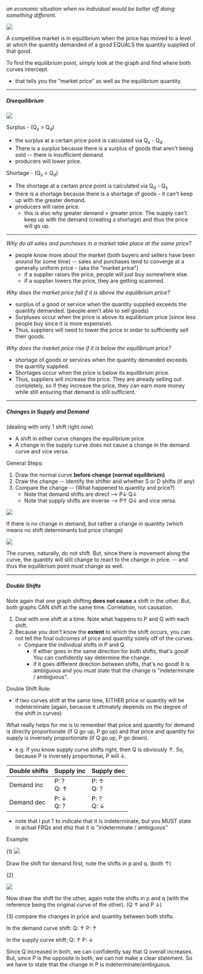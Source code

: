 
*an economic situation when no individual would be better off doing something different.*

**![](https://lh7-rt.googleusercontent.com/docsz/AD_4nXcqEeTJTi4eXQ4Jlpy-V__-4FUt1I2y63W34IBamtzJGp2Di7YvH-uABfK6ykuuQ08l2mffSVqAIGOpn_Am1b1jm6TH9CKCUpdlEpD5-omGIYVqmuR_AzLwAlQdYxnl2eJa-MfiZQ0c7jqA7UeyV1h52UfC?key=mVF1W1TrBFF1vodp-5EllQ)**

A competitive market is in equilibrium when the price has moved to a level at which the quantity demanded of a good EQUALS the quantity supplied of that good. 

To find the equilibrium point, simply look at the graph and find where both curves intercept.
* that tells you the "market price" as well as the equilibrium quantity. 

---
##### Disequilibrium

**![](https://lh7-rt.googleusercontent.com/docsz/AD_4nXf_nsY4e5MgeZsagNQohCegLR9OSpDWdqkxRd1H3cTn88fxGNPJDssA5skftBOnrNORXnvhrqEN_TY31jzHzMNcFuMGoXaPScPz-kxYvp4SfI6z7dOKA7_bNwy012CrdJDuB5YKNOGiIqYtV1shkD0BOfo?key=mVF1W1TrBFF1vodp-5EllQ)**

Surplus - (Q$_s$ > Q$_d$)
* the surplus at a certain price point is calculated via Q$_s$ - Q$_d$ 
* There is a surplus because there is a surplus of goods that aren't being sold -- there is insufficient demand. 
* producers will lower price.

Shortage - (Q$_s$ < Q$_d$)
* The shortage at a certain price point is calculated via Q$_d$ - Q$_s$   
* there is a shortage because there is a shortage of goods - it can't keep up with the greater demand. 
* producers will raise price.
	* this is also why greater demand = greater price. The supply can't keep up with the demand (creating a shortage) and thus the price will go up.

---
*Why do all sales and purchases in a market take place at the same price?*

* people know more about the market (both buyers and sellers have been around for some time) -- sales and purchases tend to converge at a generally uniform price - (aka the "market price")
	* if a supplier raises the price, people will just buy somewhere else.
	* if a supplier lowers the price, they are getting scammed.


*Why does the market price fall if it is above the equilibrium price?*

* surplus of a good or service when the quantity supplied exceeds the quantity demanded. (people aren’t able to sell goods)
* Surpluses occur when the price is above its equilibrium price (since less people buy since it is more expensive).
* Thus, suppliers will need to lower the price in order to sufficiently sell their goods.

*Why does the market price rise if it is below the equilibrium price?*

* shortage of goods or services when the quantity demanded exceeds the quantity supplied.
* Shortages occur when the price is below its equilibrium price. 
* Thus, suppliers will increase the price. They are already selling out completely, so if they increase the price, they can earn more money while still ensuring that demand is still sufficient.

---
##### Changes in Supply and Demand

 (dealing with only 1 shift right now)
* A shift in either curve changes the equilibrium price
* A change in the supply curve does not cause a change in the demand curve and vice versa. 

General Steps:
1. Draw the normal curve **before change (normal equilibrium)**
2. Draw the change -- identify the shifter and whether S or D shifts (if any)
3. Compare the change -- (What happened to quantity and price?)
	* Note that demand shifts are direct  --> P↓ Q↓ 
	* Note that supply shifts are inverse --> P↑ Q↓ and vice versa.


**![](https://lh7-rt.googleusercontent.com/docsz/AD_4nXeQsY9e_D4eYfjOhdt76IsPLCqBdWwQmanFJ9nWiLBQxtiT8vzD0IWba2z953DfsHJDy2ncX9RG-9JAhPCPzJZv4Wd9milddYPzkotvyK1vvT5GE16Pq0SzIBfwq0YQKnYB2HenuLDYmEcUujsvtxc0orY?key=mVF1W1TrBFF1vodp-5EllQ)**

If there is no change in demand, but rather a change in quantity (which means no shift determinants but price change)

**![](https://lh7-rt.googleusercontent.com/docsz/AD_4nXcS4tUTBdpWPLhV0sZRWZX4dO_pR7VHBTaoZF3AYsrXSaFY4g4YHKW0VT7jBLlAdmb3sC37-ftvaKPvAVvTX0FK_Lv2hLW_FXptIg9cEg4bIA638DIUjzrLNhZwmYjrE4du5Pcqit06yVHQ6BB05gWgvXoO?key=mVF1W1TrBFF1vodp-5EllQ)**

The curves, naturally, do not shift. But, since there is movement along the curve, the quantity will still change to react to the change in price. -- and thus the equilibrium point must change as well.

---
##### Double Shifts

Note again that one graph shifting **does not cause** a shift in the other. But, both graphs CAN shift at the same time. Correlation, not causation. 

1. Deal with one shift at a time. Note what happens to P and Q with each shift.
2. Because you don't know the **extent** to which the shift occurs, you can not tell the final outcomes of price and quantity solely off of the curves.
	* Compare the individual shifts in P and Q.
		* if either goes in the same direction for both shifts, that's good! You can confidently say determine the change.
		* if it goes different direction between shifts, that's no good! It is ambiguous and you must state that the change is "indeterminate / ambiguous".

Double Shift Rule:
* if two curves shift at the same time, EITHER price or quantity will be indeterminate (again, because it ultimately depends on the degree of the shift in curves)

What really helps for me is to remember that price and quantity for demand is directly proportionate (if Q go up, P go up) and that price and quantity for supply is inversely proportionate (if Q go up, P go down). 
* e.g. if you know supply curve shifts right, then Q is obviously ↑. So, because P is inversely proportional, P will ↓.

| Double shifts | Supply inc   | Supply dec   |
| ------------- | ------------ | ------------ |
| Demand inc    | P: ?<br>Q: ↑ | P: ↑<br>Q: ? |
| Demand dec    | P: ↓<br>Q: ? | P: ?<br>Q: ↓ |
* note that I put ? to indicate that it is indeterminate, but you MUST state in actual FRQs and shiz that it is "indeterminate / ambiguous" 

Example:

(1)
**![](https://lh7-rt.googleusercontent.com/docsz/AD_4nXdIBAaaIGkxcaGz9JWuiIsuY99kKrYxogxuOg0uLBepvqIRUe37jGD-EfXs9rO_7h1NZkYXgR3QDsLK30jrNtsU4Xknxf677FBO87N7cJbUVaJQj6T8cFWcYHQDvtMF-NLibait0sgSH5hOGlB8CkA4WmQ?key=mVF1W1TrBFF1vodp-5EllQ)**

Draw the shift for demand first, note the shifts in p and q. (both ↑)

(2)

**![](https://lh7-rt.googleusercontent.com/docsz/AD_4nXeT0X1wg7_-sNB0an90T_yiL9ichOV5e3co_l6jVzmU7hAqXdNtzreR54uWWS5DvKiahOAdEZG7epIQ8zq-P8xbTyA7angFBW9n__gz5HD-ktbtM0y0vdZmqagEW7XUuxhRiE6Lb8e6GL3_-yvuXuoVwzh7?key=mVF1W1TrBFF1vodp-5EllQ)**

Now draw the shift for the other, again note the shifts in p and q (with the reference being the original curve of the other). (Q ↑ and P ↓)

(3)
compare the changes in price and quantity between both shifts.

In the demand curve shift:
Q: ↑
P: ↑

In the supply curve shift:
Q: ↑
P: ↓

Since Q increased in both, we can confidently say that Q overall increases.
But, since P is the opposite in both, we can not make a clear statement. So we have to state that the change in P is indeterminate/ambiguous.

